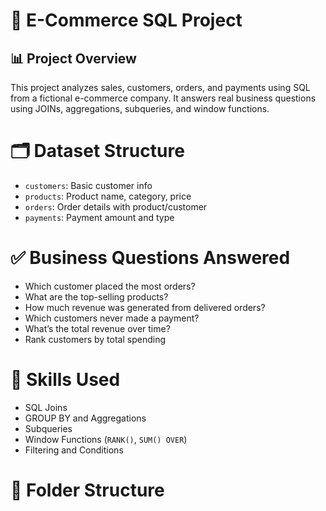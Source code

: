# 🛒 E-Commerce SQL Project

## 📊 Project Overview
This project analyzes sales, customers, orders, and payments using SQL from a fictional e-commerce company. It answers real business questions using JOINs, aggregations, subqueries, and window functions.

# 🗂️ Dataset Structure
- `customers`: Basic customer info
- `products`: Product name, category, price
- `orders`: Order details with product/customer
- `payments`: Payment amount and type

# ✅ Business Questions Answered
- Which customer placed the most orders?
- What are the top-selling products?
- How much revenue was generated from delivered orders?
- Which customers never made a payment?
- What’s the total revenue over time?
- Rank customers by total spending

# 🧠 Skills Used
- SQL Joins
- GROUP BY and Aggregations
- Subqueries
- Window Functions (`RANK()`, `SUM() OVER`)
- Filtering and Conditions

# 📁 Folder Structure




